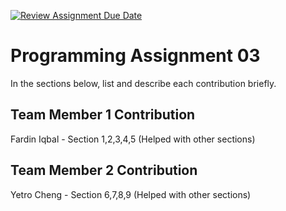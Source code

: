 [![Review Assignment Due Date](https://classroom.github.com/assets/deadline-readme-button-22041afd0340ce965d47ae6ef1cefeee28c7c493a6346c4f15d667ab976d596c.svg)](https://classroom.github.com/a/9Ary6ne4)
# Programming Assignment 03

In the sections below, list and describe each contribution briefly.

## Team Member 1 Contribution
Fardin Iqbal - Section 1,2,3,4,5
(Helped with other sections)

## Team Member 2 Contribution
Yetro Cheng - Section 6,7,8,9
(Helped with other sections)
